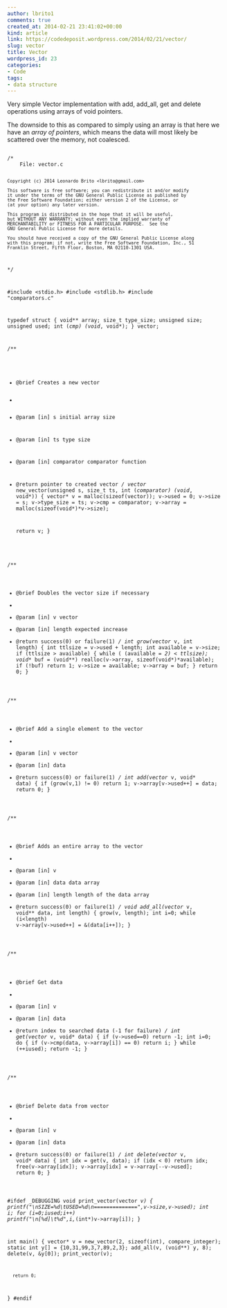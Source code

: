 ```yaml
---
author: lbrito1
comments: true
created_at: 2014-02-21 23:41:02+00:00
kind: article
link: https://codedeposit.wordpress.com/2014/02/21/vector/
slug: vector
title: Vector
wordpress_id: 23
categories:
- Code
tags:
- data structure
---
```


Very simple Vector implementation with add, add_all, get and delete operations using arrays of void pointers.

The downside to this as compared to simply using an array is that here we have an _array of pointers_, which means the data will most likely be scattered over the memory, not coalesced.

<!-- more -->

<div class="highlight"><pre><code class="language-c">
/*
    File: vector.c

    Copyright (c) 2014 Leonardo Brito <lbrito@gmail.com>

    This software is free software; you can redistribute it and/or modify
    it under the terms of the GNU General Public License as published by
    the Free Software Foundation; either version 2 of the License, or
    (at your option) any later version.

    This program is distributed in the hope that it will be useful,
    but WITHOUT ANY WARRANTY; without even the implied warranty of
    MERCHANTABILITY or FITNESS FOR A PARTICULAR PURPOSE.  See the
    GNU General Public License for more details.

    You should have received a copy of the GNU General Public License along
    with this program; if not, write the Free Software Foundation, Inc., 51
    Franklin Street, Fifth Floor, Boston, MA 02110-1301 USA.
*/

#include <stdio.h>
#include <stdlib.h>
#include "comparators.c"

typedef struct
{
      void** array;
      size_t type_size;
      unsigned size;
      unsigned used;
      int (*cmp) (void*, void*);
} vector;

/**
 *  @brief Creates a new vector
 *
 *  @param [in] s          initial array size
 *  @param [in] ts         type size
 *  @param [in] comparator comparator function
 *  @return pointer to created vector
 */
vector* new_vector(unsigned s, size_t ts, int (*comparator) (void*, void*))
{
      vector* v = malloc(sizeof(vector));
      v->used = 0;
      v->size = s;
      v->type_size = ts;
      v->cmp = comparator;
      v->array = malloc(sizeof(void*)*v->size);

      return v;
}

/**
 *  @brief Doubles the vector size if necessary
 *
 *  @param [in] v      vector
 *  @param [in] length expected increase
 *  @return success(0) or failure(1)
 */
int grow(vector* v, int length)
{
      int ttlsize = v->used + length;
      int available = v->size;
      if (ttlsize > available)
      {
            while ( (available *= 2) < ttlsize);
            void** buf = (void**) realloc(v->array, sizeof(void*)*available);
            if (!buf) return 1;
            v->size = available;
            v->array = buf;
      }
      return 0;
}

/**
 *  @brief Add a single element to the vector
 *
 *  @param [in] v    vector
 *  @param [in] data
 *  @return success(0) or failure(1)
 */
int add(vector* v, void* data)
{
      if (grow(v,1) != 0) return 1;
      v->array[v->used++] = data;
      return 0;
}

/**
 *  @brief Adds an entire array to the vector
 *
 *  @param [in] v
 *  @param [in] data   data array
 *  @param [in] length length of the data array
 *  @return success(0) or failure(1)
 */
void add_all(vector* v, void** data, int length)
{
     grow(v, length);
     int i=0;
     while (i<length) v->array[v->used++] = &(data[i++]);
}

/**
 *  @brief Get data
 *
 *  @param [in] v
 *  @param [in] data
 *  @return index to searched data (-1 for failure)
 */
int get(vector* v, void* data)
{
      if (v->used==0) return -1;
      int i=0;
      do {
            if (v->cmp(data, v->array[i]) == 0) return i;
      } while (++i<v->used);
      return -1;
}

/**
 *  @brief Delete data from vector
 *
 *  @param [in] v
 *  @param [in] data
 *  @return success(0) or failure(1)
 */
int delete(vector* v, void* data)
{
      int idx = get(v, data);
      if (idx < 0) return idx;
      free(v->array[idx]);
      v->array[idx] = v->array[--v->used];
      return 0;
}

#ifdef _DEBUGGING
void print_vector(vector *v)
{
      printf("\nSIZE=%d\tUSED=%d\n==============",v->size,v->used);
      int i;
      for (i=0;i<v->used;i++) printf("\n[%d]\t%d",i,*(int*)v->array[i]);
}

int main()
{
      vector* v = new_vector(2, sizeof(int), compare_integer);
      static int y[] = {10,31,99,3,7,89,2,3};
      add_all(v, (void**) y, 8);
      delete(v, &y[0]);
      print_vector(v);

      return 0;
}
#endif
</code></pre></div>
